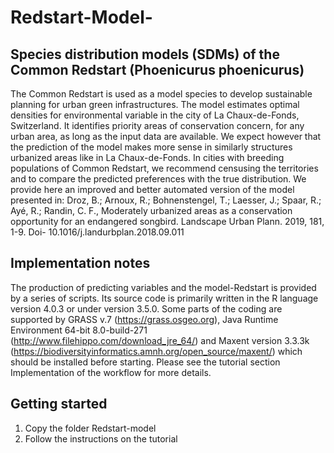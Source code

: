 # Redstart-Model-
Species distribution models (SDMs) of the Common Redstart (Phoenicurus phoenicurus)
-----------------------------------------------------------------------------------

The Common Redstart is used as a model species to develop sustainable planning for urban green infrastructures. The model estimates optimal densities for environmental variable in the city of La Chaux-de-Fonds, Switzerland. It identifies priority areas of conservation concern, for any urban area, as long as the input data are available. We expect however that the prediction of the model makes more sense in similarly structures urbanized areas like in La Chaux-de-Fonds. In cities with breeding populations of Common Redstart, we recommend censusing the territories and to compare the predicted preferences with the true distribution.
We provide here an improved and better automated version of the model presented in: 
Droz, B.; Arnoux, R.; Bohnenstengel, T.; Laesser, J.; Spaar, R.; Ayé, R.; Randin, C. F., Moderately urbanized areas as a conservation opportunity for an endangered songbird. Landscape Urban Plann. 2019, 181, 1-9. Doi- 10.1016/j.landurbplan.2018.09.011

Implementation notes
--------------------
The production of predicting variables and the model-Redstart is provided by a series of scripts. Its source code is primarily written in the R language version 4.0.3 or under version 3.5.0. Some parts of the coding are supported by GRASS v.7 (https://grass.osgeo.org), Java Runtime Environment 64-bit 8.0-build-271 (http://www.filehippo.com/download_jre_64/) and Maxent version 3.3.3k (https://biodiversityinformatics.amnh.org/open_source/maxent/) which should be installed before starting.
Please see the tutorial section Implementation of the workflow for more details.

Getting started
----------------
1.	Copy the folder Redstart-model
2.	Follow the instructions on the tutorial
